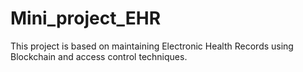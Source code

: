 # Mini_project_EHR
This project is based on maintaining Electronic Health Records using Blockchain and access control techniques.
